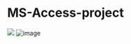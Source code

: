 # MS-Access-project
![](https://lh3.googleusercontent.com/U8H8M0bhx2GeDChyzAQzz40qQBDTte19I8UOG_K15BmL7EkQwmXqhv6ZzSUTHyFFLmPJqZw-P3mT60aqXiRvY8vKdE8CsTb8gnAn9Zg5.gif)
![image](https://user-images.githubusercontent.com/123395876/233424274-0f17b035-3650-4197-bba1-766dfea13043.png)
